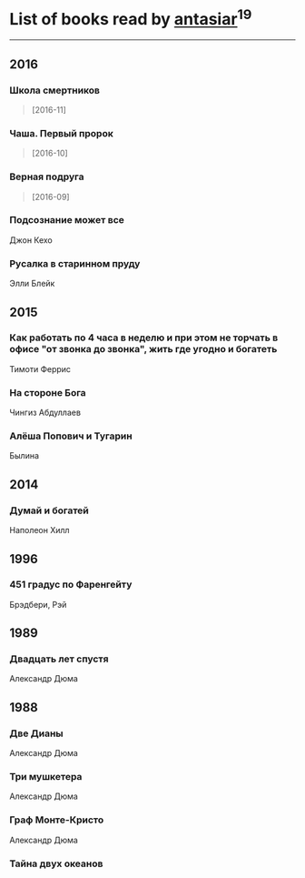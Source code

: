 # List of books read by [antasiar](http://vk.com/id68827372)<sup>19</sup>
---

## 2016

### Школа смертников
> [2016-11] 


### Чаша. Первый пророк
> [2016-10] 


### Верная подруга
> [2016-09] 


### Подсознание может все
Джон Кехо


### Русалка в старинном пруду
Элли Блейк











## 2015

### Как работать по 4 часа в неделю и при этом не торчать в офисе "от звонка до звонка", жить где угодно и богатеть
Тимоти Феррис


### На стороне Бога
Чингиз Абдуллаев


### Алёша Попович и Тугарин
Былина



## 2014

### Думай и богатей
Наполеон Хилл



## 1996

### 451 градус по Фаренгейту
Брэдбери, Рэй



## 1989

### Двадцать лет спустя
Александр Дюма



## 1988

### Две Дианы
Александр Дюма


### Три мушкетера
Александр Дюма


### Граф Монте-Кристо
Александр Дюма


### Тайна двух океанов



